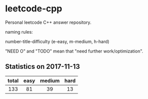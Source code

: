 # leetcode-cpp

Personal leetcode C++ answer repository.

naming rules:

number-title-difficulty (e-easy, m-medium, h-hard)

"NEED O" and "TODO" mean that "need further work/optimization".

## Statistics on 2017-11-13

| total | easy | medium | hard | 
|:-----:|:----:|:------:|:----:|
|  133  |  81  |   39   |  13  |